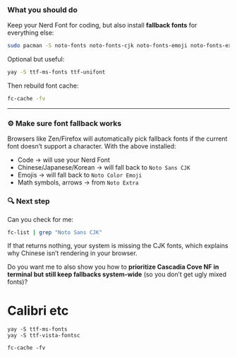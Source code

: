 ###  What you should do

Keep your Nerd Font for coding, but also install **fallback fonts** for everything else:

```bash
sudo pacman -S noto-fonts noto-fonts-cjk noto-fonts-emoji noto-fonts-extra
```

Optional but useful:

```bash
yay -S ttf-ms-fonts ttf-unifont
```

Then rebuild font cache:

```bash
fc-cache -fv
```

---

### ⚙️ Make sure font fallback works

Browsers like Zen/Firefox will automatically pick fallback fonts if the current font doesn’t support a character. With the above installed:

- Code → will use your Nerd Font
- Chinese/Japanese/Korean → will fall back to `Noto Sans CJK`
- Emojis → will fall back to `Noto Color Emoji`
- Math symbols, arrows → from `Noto Extra`

### 🔍 Next step

Can you check for me:

```bash
fc-list | grep "Noto Sans CJK"
```

If that returns nothing, your system is missing the CJK fonts, which explains why Chinese isn’t rendering in your browser.

Do you want me to also show you how to **prioritize Cascadia Cove NF in terminal but still keep fallbacks system-wide** (so you don’t get ugly mixed fonts)?


# Calibri etc
```
yay -S ttf-ms-fonts
yay -S ttf-vista-fontsc
```

```
fc-cache -fv
```
